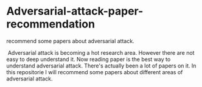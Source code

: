 # Adversarial-attack-paper-recommendation
recommend some papers about adversarial attack.

​	Adversarial attack is becoming a hot research area. However there are not easy to deep understand it. Now reading paper is the best way to understand adversarial attack. There's actually been a lot of papers on it. In this repositorie I will recommend some papers about different areas of adversarial attack. 

